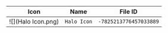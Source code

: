 | Icon | Name | File ID |
| ---  | ---  | ---     |
| ![](Halo Icon.png) | `Halo Icon` | `-7825213776457033889` |
